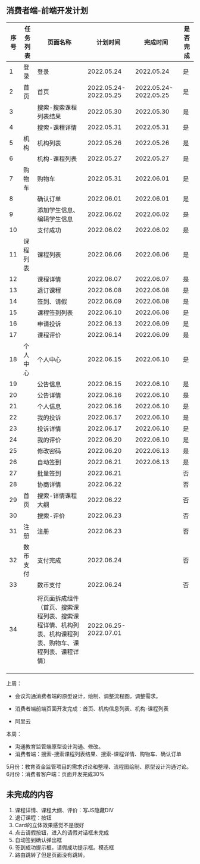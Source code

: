 ## 消费者端-前端开发计划

| 序号 | 任务列表 | 页面名称                                                     | 计划时间              | 完成时间              | 是否完成 |
| ---- | -------- | ------------------------------------------------------------ | --------------------- | --------------------- | -------- |
| 1    | 登录     | 登录                                                         | 2022.05.24            | 2022.05.24            | 是       |
| 2    | 首页     | 首页                                                         | 2022.05.24-2022.05.25 | 2022.05.24-2022.05.25 | 是       |
| 3    |          | 搜索-搜索课程列表结果                                        | 2022.05.30            | 2022.05.30            | 是       |
| 4    |          | 搜索-课程详情                                                | 2022.05.31            | 2022.05.31            | 是       |
| 5    | 机构     | 机构列表                                                     | 2022.05.26            | 2022.05.26            | 是       |
| 6    |          | 机构-课程列表                                                | 2022.05.27            | 2022.05.27            | 是       |
| 7    | 购物车   | 购物车                                                       | 2022.05.31            | 2022.06.01            | 是       |
| 8    |          | 确认订单                                                     | 2022.06.01            | 2022.06.01            | 是       |
| 9    |          | 添加学生信息、编辑学生信息                                   | 2022.06.02            | 2022.06.02            | 是       |
| 10   |          | 支付成功                                                     | 2022.06.02            | 2022.06.02            | 是       |
| 11   | 课程列表 | 课程列表                                                     | 2022.06.06            | 2022.06.06            | 是       |
| 12   |          | 课程详情                                                     | 2022.06.07            | 2022.06.07            | 是       |
| 13   |          | 退订课程                                                     | 2022.06.08            | 2022.06.08            | 是       |
| 14   |          | 签到、请假                                                   | 2022.06.09            | 2022.06.08            | 是       |
| 15   |          | 课程签到列表                                                 | 2022.06.10            | 2022.06.08            | 是       |
| 16   |          | 申请投诉                                                     | 2022.06.13            | 2022.06.09            | 是       |
| 17   |          | 课程评价                                                     | 2022.06.14            | 2022.06.09            | 是       |
| 18   | 个人中心 | 个人中心                                                     | 2022.06.15            | 2022.06.10            | 是       |
| 19   |          | 公告信息                                                     | 2022.06.15            | 2022.06.10            | 是       |
| 20   |          | 公告详情                                                     | 2022.06.16            | 2022.06.10            | 是       |
| 21   |          | 个人信息                                                     | 2022.06.16            | 2022.06.10            | 是       |
| 22   |          | 我的投诉                                                     | 2022.06.17            | 2022.06.10            | 是       |
| 23   |          | 投诉详情                                                     | 2022.06.17            | 2022.06.10            | 是       |
| 24   |          | 我的评价                                                     | 2022.06.20            | 2022.06.10            | 是       |
| 25   |          | 修改密码                                                     | 2022.06.20            | 2022.06.13            | 是       |
| 26   |          | 自动签到                                                     | 2022.06.21            | 2022.06.13            | 是       |
| 27   |          | 批量签到                                                     | 2022.06.21            |                       | 否       |
| 28   |          | 协商详情                                                     | 2022.06.22            |                       | 否       |
| 29   | 首页     | 搜索-详情课程大纲                                            | 2022.06.22            |                       | 否       |
| 30   |          | 搜索-评价                                                    | 2022.06.23            |                       | 否       |
| 31   | 注册     | 注册                                                         | 2022.06.23            |                       | 否       |
| 32   | 数币支付 | 支付完成                                                     | 2022.06.24            |                       | 否       |
| 33   |          | 数币支付                                                     | 2022.06.24            |                       | 否       |
|      |          |                                                              |                       |                       |          |
| 34   |          | 将页面拆成组件（首页、搜索课程列表、搜索课程详情、机构列表、机构课程列表、购物车、课程列表、课程详情） | 2022.06.25-2022.07.01 |                       |          |
|      |          |                                                              |                       |                       |          |
|      |          |                                                              |                       |                       |          |
|      |          |                                                              |                       |                       |          |

上周：

- 会议沟通消费者端的原型设计，绘制、调整流程图，调整需求。

- 消费者端前端页面开发完成：首页、机构信息列表、机构-课程列表
- 阿里云

本周：

- 沟通教育监管端原型设计沟通、修改。
- 消费者端：搜索-搜索课程列表结果、搜索-课程详情、购物车、确认订单

5月份：教育资金监管项目的需求讨论和整理、流程图绘制、原型设计沟通讨论。
6月份：消费者客户端：页面开发完成30%



## 未完成的内容

1. 课程详情、课程大纲、评价：写JS隐藏DIV
2. 退订课程：按钮
3. Card的立体效果感觉不是很好
4. 点击请假按钮，进入的请假对话框未完成
5. 自动签到确认弹出框
6. 签到成功提示框，请假成功提示框。模态框
7. 路由跳转了但是页面没有跳转。

